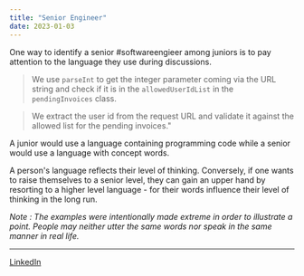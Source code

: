 ```yaml
---
title: "Senior Engineer"
date: 2023-01-03
---
```


One way to identify a senior #softwareengieer among juniors is to pay attention to the language they use during discussions.

> We use `parseInt` to get the integer parameter coming via the URL string and check if it is in the `allowedUserIdList` in the `pendingInvoices` class.

> We extract the user id from the request URL and validate it against the allowed list for the pending invoices."

A junior would use a language containing programming code while a senior would use a language with concept words.

A person's language reflects their level of thinking.
Conversely, if one wants to raise themselves to a senior level, they can gain an upper hand by resorting to a higher level language - for their words influence their level of thinking in the long run.

_Note : The examples were intentionally made extreme in order to illustrate a point. People may neither utter the same words nor speak in the same manner in real life._

---
[LinkedIn](https://www.linkedin.com/feed/update/urn:li:share:7016072568956751872/)